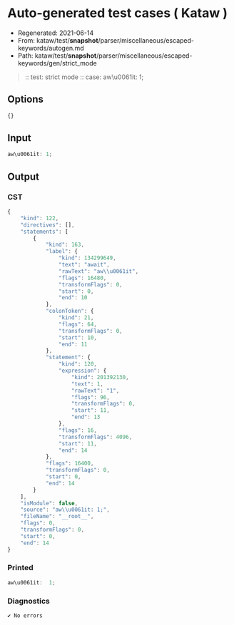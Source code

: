 # Auto-generated test cases ( Kataw )
- Regenerated: 2021-06-14
- From: kataw/test/__snapshot__/parser/miscellaneous/escaped-keywords/autogen.md
- Path: kataw/test/__snapshot__/parser/miscellaneous/escaped-keywords/gen/strict_mode
> :: test: strict mode
> :: case: aw\u0061it: 1;
## Options

`````js
{}
`````
## Input

`````js
aw\u0061it: 1;
`````
## Output

### CST

```javascript
{
    "kind": 122,
    "directives": [],
    "statements": [
        {
            "kind": 163,
            "label": {
                "kind": 134299649,
                "text": "await",
                "rawText": "aw\\u0061it",
                "flags": 16480,
                "transformFlags": 0,
                "start": 0,
                "end": 10
            },
            "colonToken": {
                "kind": 21,
                "flags": 64,
                "transformFlags": 0,
                "start": 10,
                "end": 11
            },
            "statement": {
                "kind": 120,
                "expression": {
                    "kind": 201392130,
                    "text": 1,
                    "rawText": "1",
                    "flags": 96,
                    "transformFlags": 0,
                    "start": 11,
                    "end": 13
                },
                "flags": 16,
                "transformFlags": 4096,
                "start": 11,
                "end": 14
            },
            "flags": 16400,
            "transformFlags": 0,
            "start": 0,
            "end": 14
        }
    ],
    "isModule": false,
    "source": "aw\\u0061it: 1;",
    "fileName": "__root__",
    "flags": 0,
    "transformFlags": 0,
    "start": 0,
    "end": 14
}
```

### Printed

```javascript
aw\u0061it:  1;
```

### Diagnostics

```javascript
✔ No errors
```

